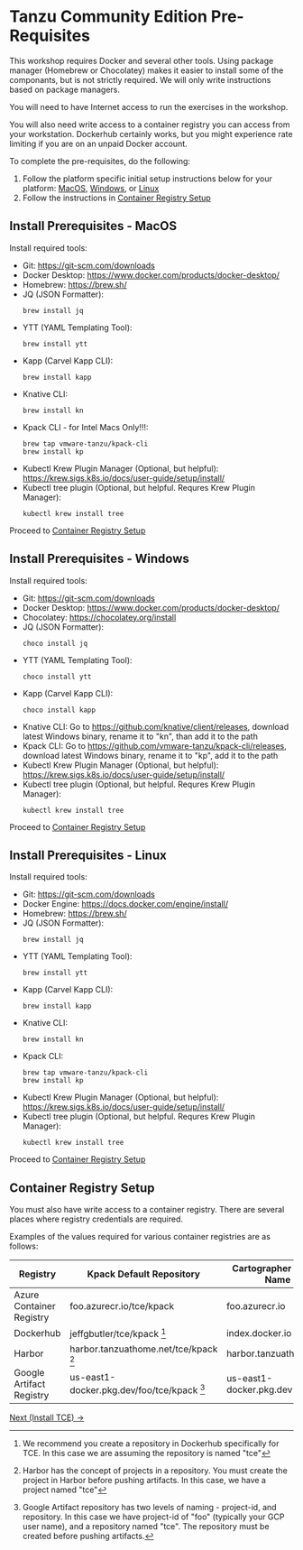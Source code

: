 # Tanzu Community Edition Pre-Requisites

This workshop requires Docker and several other tools. Using package manager (Homebrew or Chocolatey) makes it
easier to install some of the componants, but is not strictly required. We will only write instructions based on
package managers.

You will need to have Internet access to run the exercises in the workshop.

You will also need write access to a container registry you can access from your workstation. Dockerhub certainly works, but
you might experience rate limiting if you are on an unpaid Docker account.

To complete the pre-requisites, do the following:

1. Follow the platform specific initial setup instructions below for your platform:
   [MacOS](#install-prerequisites---macos), [Windows](#install-prerequisites---windows), or [Linux](#install-prerequisites---linux)
2. Follow the instructions in [Container Registry Setup](#container-registry-setup)

## Install Prerequisites - MacOS
Install required tools:

- Git: https://git-scm.com/downloads
- Docker Desktop: https://www.docker.com/products/docker-desktop/
- Homebrew: https://brew.sh/
- JQ (JSON Formatter):
   ```shell
   brew install jq
   ```
- YTT (YAML Templating Tool):
   ```shell
   brew install ytt
   ```
- Kapp (Carvel Kapp CLI):
   ```shell
   brew install kapp
   ```
- Knative CLI:
   ```shell
   brew install kn
   ```
- Kpack CLI - for Intel Macs Only!!!:
   ```shell
   brew tap vmware-tanzu/kpack-cli
   brew install kp
   ```
- Kubectl Krew Plugin Manager (Optional, but helpful): https://krew.sigs.k8s.io/docs/user-guide/setup/install/
- Kubectl tree plugin (Optional, but helpful. Requres Krew Plugin Manager):
   ```shell
   kubectl krew install tree
   ```

Proceed to [Container Registry Setup](#container-registry-setup)

## Install Prerequisites - Windows
Install required tools:

- Git: https://git-scm.com/downloads
- Docker Desktop: https://www.docker.com/products/docker-desktop/
- Chocolatey: https://chocolatey.org/install
- JQ (JSON Formatter):
   ```shell
   choco install jq
   ```
- YTT (YAML Templating Tool):
   ```shell
   choco install ytt
   ```
- Kapp (Carvel Kapp CLI):
   ```shell
   choco install kapp
   ```
- Knative CLI: Go to https://github.com/knative/client/releases, download latest Windows binary, rename it to "kn", than add it to the path
- Kpack CLI: Go to https://github.com/vmware-tanzu/kpack-cli/releases, download latest Windows binary, rename it to "kp", add it to the path
- Kubectl Krew Plugin Manager (Optional, but helpful): https://krew.sigs.k8s.io/docs/user-guide/setup/install/
- Kubectl tree plugin (Optional, but helpful. Requres Krew Plugin Manager):
   ```shell
   kubectl krew install tree
   ```

Proceed to [Container Registry Setup](#container-registry-setup)

## Install Prerequisites - Linux
Install required tools:

- Git: https://git-scm.com/downloads
- Docker Engine: https://docs.docker.com/engine/install/
- Homebrew: https://brew.sh/
- JQ (JSON Formatter):
   ```shell
   brew install jq
   ```
- YTT (YAML Templating Tool):
   ```shell
   brew install ytt
   ```
- Kapp (Carvel Kapp CLI):
   ```shell
   brew install kapp
   ```
- Knative CLI:
   ```shell
   brew install kn
   ```
- Kpack CLI:
   ```shell
   brew tap vmware-tanzu/kpack-cli
   brew install kp
   ```
- Kubectl Krew Plugin Manager (Optional, but helpful): https://krew.sigs.k8s.io/docs/user-guide/setup/install/
- Kubectl tree plugin (Optional, but helpful. Requres Krew Plugin Manager):
   ```shell
   kubectl krew install tree
   ```

Proceed to [Container Registry Setup](#container-registry-setup)

## Container Registry Setup

You must also have write access to a container registry. There are several places where registry credentials
are required.

Examples of the values required for various container registries are as follows:

| Registry                  | Kpack Default Repository                   | Cartographer Server Name | Cartographer Repository |
|---------------------------|--------------------------------------------|--------------------------|-------------------------|
| Azure Container Registry  | foo.azurecr.io/tce/kpack                   | foo.azurecr.io           | tce                     |
| Dockerhub                 | jeffgbutler/tce/kpack [^1]                 | index.docker.io          | jeffgbutler/tce         |
| Harbor                    | harbor.tanzuathome.net/tce/kpack [^2]      | harbor.tanzuathome.net   | tce                     |
| Google Artifact Registry  | us-east1-docker.pkg.dev/foo/tce/kpack [^3] | us-east1-docker.pkg.dev  | foo/tce                 |

[Next (Install TCE) -&gt;](InstallTCE.md)

[^1]: We recommend you create a repository in Dockerhub specifically for TCE. In this case we are assuming the repository is named "tce"

[^2]: Harbor has the concept of projects in a repository. You must create the project in Harbor before pushing artifacts.
      In this case, we have a project named "tce"

[^3]: Google Artifact repository has two levels of naming - project-id, and repository. In this case we have project-id
      of "foo" (typically your GCP user name), and a repository named "tce". The repository must be created before pushing
      artifacts.
